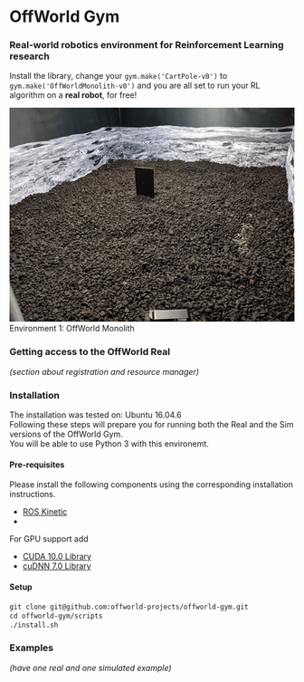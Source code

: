 # OffWorld Gym
### Real-world robotics environment for Reinforcement Learning research

Install the library, change your `gym.make('CartPole-v0')` to `gym.make('OffWorldMonolith-v0')` and you are all set to run your RL algorithm on a **real robot**, for free!

![OffWorld Monolith environment](doc/env1-offworld-monolith.jpg)  
Environment 1: OffWorld Monolith


### Getting access to the OffWorld Real
*(section about registration and resource manager)*

### Installation
The installation was tested on: Ubuntu 16.04.6  
Following these steps will prepare you for running both the Real and the Sim versions of the OffWorld Gym.  
You will be able to use Python 3 with this environemt.

#### Pre-requisites
Please install the following components using the corresponding installation instructions.

  * [ROS Kinetic](http://wiki.ros.org/kinetic/Installation/Ubuntu)
  * 
  
For GPU support add
  * [CUDA 10.0 Library](https://developer.nvidia.com/cuda-10.0-download-archive)
  * [cuDNN 7.0 Library](https://developer.nvidia.com/cudnn)

#### Setup
```
git clone git@github.com:offworld-projects/offworld-gym.git
cd offworld-gym/scripts
./install.sh
```

### Examples
*(have one real and one simulated example)*
